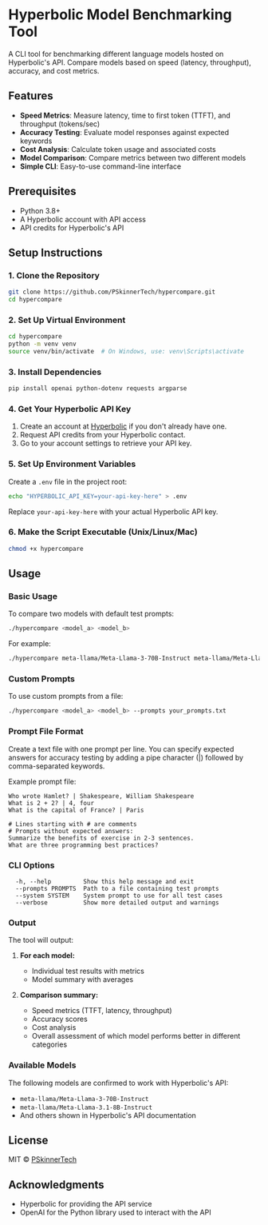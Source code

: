 # Hyperbolic Model Benchmarking Tool

A CLI tool for benchmarking different language models hosted on Hyperbolic's API. Compare models based on speed (latency, throughput), accuracy, and cost metrics.

## Features

- **Speed Metrics**: Measure latency, time to first token (TTFT), and throughput (tokens/sec)
- **Accuracy Testing**: Evaluate model responses against expected keywords
- **Cost Analysis**: Calculate token usage and associated costs
- **Model Comparison**: Compare metrics between two different models
- **Simple CLI**: Easy-to-use command-line interface

## Prerequisites

- Python 3.8+
- A Hyperbolic account with API access
- API credits for Hyperbolic's API

## Setup Instructions

### 1. Clone the Repository

```bash
git clone https://github.com/PSkinnerTech/hypercompare.git
cd hypercompare
```

### 2. Set Up Virtual Environment

```bash
cd hypercompare
python -m venv venv
source venv/bin/activate  # On Windows, use: venv\Scripts\activate
```

### 3. Install Dependencies

```bash
pip install openai python-dotenv requests argparse
```

### 4. Get Your Hyperbolic API Key

1. Create an account at [Hyperbolic](https://hyperbolic.xyz/) if you don't already have one.
2. Request API credits from your Hyperbolic contact.
3. Go to your account settings to retrieve your API key.

### 5. Set Up Environment Variables

Create a `.env` file in the project root:

```bash
echo "HYPERBOLIC_API_KEY=your-api-key-here" > .env
```

Replace `your-api-key-here` with your actual Hyperbolic API key.

### 6. Make the Script Executable (Unix/Linux/Mac)

```bash
chmod +x hypercompare
```

## Usage

### Basic Usage

To compare two models with default test prompts:

```bash
./hypercompare <model_a> <model_b>
```

For example:

```bash
./hypercompare meta-llama/Meta-Llama-3-70B-Instruct meta-llama/Meta-Llama-3.1-8B-Instruct
```

### Custom Prompts

To use custom prompts from a file:

```bash
./hypercompare <model_a> <model_b> --prompts your_prompts.txt
```

### Prompt File Format

Create a text file with one prompt per line. You can specify expected answers for accuracy testing by adding a pipe character (|) followed by comma-separated keywords.

Example prompt file:
```
Who wrote Hamlet? | Shakespeare, William Shakespeare
What is 2 + 2? | 4, four
What is the capital of France? | Paris

# Lines starting with # are comments
# Prompts without expected answers:
Summarize the benefits of exercise in 2-3 sentences.
What are three programming best practices?
```

### CLI Options

```
  -h, --help         Show this help message and exit
  --prompts PROMPTS  Path to a file containing test prompts
  --system SYSTEM    System prompt to use for all test cases
  --verbose          Show more detailed output and warnings
```

### Output

The tool will output:

1. **For each model:**
   - Individual test results with metrics
   - Model summary with averages

2. **Comparison summary:**
   - Speed metrics (TTFT, latency, throughput)
   - Accuracy scores
   - Cost analysis
   - Overall assessment of which model performs better in different categories

### Available Models

The following models are confirmed to work with Hyperbolic's API:

- `meta-llama/Meta-Llama-3-70B-Instruct`
- `meta-llama/Meta-Llama-3.1-8B-Instruct`
- And others shown in Hyperbolic's API documentation

## License

MIT © [PSkinnerTech](https://github.com/PSkinnerTech)

## Acknowledgments

- Hyperbolic for providing the API service
- OpenAI for the Python library used to interact with the API
